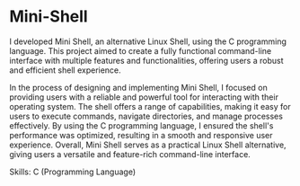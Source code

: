 # Mini-Shell
I developed Mini Shell, an alternative Linux Shell, using the C programming language. This project aimed to create a fully functional command-line interface with multiple features and functionalities, offering users a robust and efficient shell experience.

In the process of designing and implementing Mini Shell, I focused on providing users with a reliable and powerful tool for interacting with their operating system. The shell offers a range of capabilities, making it easy for users to execute commands, navigate directories, and manage processes effectively. By using the C programming language, I ensured the shell's performance was optimized, resulting in a smooth and responsive user experience. Overall, Mini Shell serves as a practical Linux Shell alternative, giving users a versatile and feature-rich command-line interface.

Skills: C (Programming Language)
